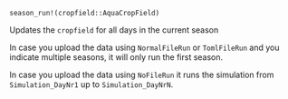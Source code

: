 ```
season_run!(cropfield::AquaCropField)
```

Updates the `cropfield` for all days in the current season

In case you upload the data using `NormalFileRun` or `TomlFileRun` and you indicate multiple seasons, it will only run the first season.

In case you upload the data using `NoFileRun` it runs the simulation from `Simulation_DayNr1` up to `Simulation_DayNrN`.
